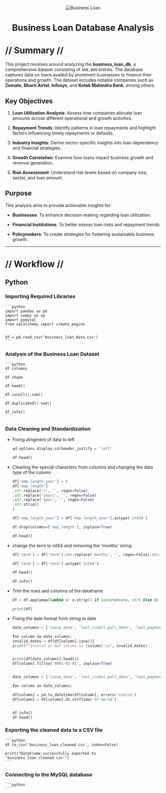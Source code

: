 <div align="center">
<img src="images/banner.png" alt="Business Loan">
<h1> Business Loan Database Analysis </h1>
</div>

# // Summary //

This project revolves around analyzing the **business_loan_db**, a comprehensive dataset consisting of `400,000` entries. The database captures data on loans availed by prominent businesses to finance their operations and growth. The dataset includes notable companies such as **Zomato**, **Bharti Airtel**, **Infosys**, and **Kotak Mahindra Bank**, among others. 


## Key Objectives

1. **Loan Utilization Analysis**: Assess how companies allocate loan amounts across different operational and growth activities.

2. **Repayment Trends**: Identify patterns in loan repayments and highlight factors influencing timely repayments or defaults.

3. **Industry Insights**: Derive sector-specific insights into loan dependency and financial strategies.

4. **Growth Correlation**: Examine how loans impact business growth and revenue generation.

5. **Risk Assessment**: Understand risk levels based on company size, sector, and loan amount.


## Purpose

This analysis aims to provide actionable insights for:

- **Businesses**: To enhance decision-making regarding loan utilization.

- **Financial Institutions**: To better assess loan risks and repayment trends.

- **Policymakers**: To create strategies for fostering sustainable business growth.

---

# // Workflow //

## Python

### **Importing Required Libraries**

    ```python
    import pandas as pd 
    import numpy as np
    import pymysql
    from sqlalchemy import create_engine


    df = pd.read_csv('business_loan_data.csv')
    ```
### **Analysis of the Business Loan Dataset**

    ```python
    df.columns

    df.shape

    df.head()

    df.isnull().sum()

    df.duplicated().sum()

    df.info()
    ```

### **Data Cleaning and Standardization**

 - Fixing alingment of data to left

    ```python
    pd.options.display.colheader_justify = 'left'

    df.head()
    ```

 - Cleaning the special characters from columns and changing the data type of the column

    ```python
    df['emp_length_year'] = (
    df['emp_length']
    .str.replace('<', '', regex=False)
    .str.replace('years', '', regex=False)
    .str.replace('year', '', regex=False)
    .str.strip()
    )

    df['emp_length_year'] = df['emp_length_year'].astype('int64')

    df.drop(columns=['emp_length'], inplace=True)

    df.head()
    ```

 - change the term to int64 and removing the 'months' string

    ```python
    df['term'] = df['term'].str.replace('months', '', regex=False).str.strip()

    df['term'] = df['term'].astype('int64')

    df.head()

    df.info()
    ```

 - Trim the rows and columns of the dataframe

    ```python
    df = df.applymap(lambda x: x.strip() if isinstance(x, str) else x)

    print(df)
    ```

 - Fixing the date format from string to date

    ```python
    date_columns = ['issue_date', 'last_credit_pull_date', 'last_payment_date', 'next_payment_date']

    for column in date_columns:
    invalid_dates = df[df[column].isna()]
    print(f"Invalid or NaT values in {column}:\n", invalid_dates)


    print(df[date_columns].head())
    df[column].fillna('0001-01-01', inplace=True)


    date_columns = ['issue_date', 'last_credit_pull_date', 'last_payment_date', 'next_payment_date']

    for column in date_columns:

    df[column] = pd.to_datetime(df[column], errors='coerce')
    df[column] = df[column].dt.strftime('%Y-%m-%d')


    df.info()
    df.head()
    ```
### **Exporting the cleaned data to a CSV file**

    ```python
    df.to_csv('business_loan_cleaned.csv', index=False)

    print("DataFrame successfully exported to 'business_loan_cleaned.csv'")
    ```

### **Connecting to the MySQL database**
    
    ```python
    ```